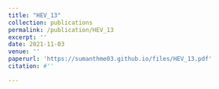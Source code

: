 ```yaml
---
title: "HEV_13"
collection: publications
permalink: /publication/HEV_13
excerpt: ''
date: 2021-11-03
venue: ''
paperurl: 'https://sumanthme03.github.io/files/HEV_13.pdf'
citation: #''

---
```


[Download paper here]: (https://sumanthme03.github.io/files/HEV_13.pdf)






